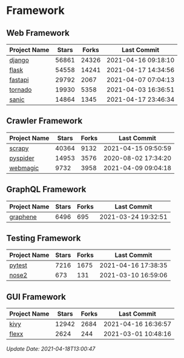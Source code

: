 # Framework

## Web Framework
| Project Name | Stars | Forks | Last Commit |
| ------------ | ----- | ----- | ----------- |
| [django](https://github.com/django/django) | 56861 | 24326 | 2021-04-16 09:18:10 |
| [flask](https://github.com/pallets/flask) | 54558 | 14241 | 2021-04-17 14:34:56 |
| [fastapi](https://github.com/tiangolo/fastapi) | 29792 | 2067 | 2021-04-07 07:04:13 |
| [tornado](https://github.com/tornadoweb/tornado) | 19930 | 5358 | 2021-04-03 16:36:51 |
| [sanic](https://github.com/sanic-org/sanic) | 14864 | 1345 | 2021-04-17 23:46:34 |

## Crawler Framework
| Project Name | Stars | Forks | Last Commit |
| ------------ | ----- | ----- | ----------- |
| [scrapy](https://github.com/scrapy/scrapy) | 40364 | 9132 | 2021-04-15 09:50:59 |
| [pyspider](https://github.com/binux/pyspider) | 14953 | 3576 | 2020-08-02 17:34:20 |
| [webmagic](https://github.com/code4craft/webmagic) | 9732 | 3958 | 2021-04-09 09:04:18 |

## GraphQL Framework
| Project Name | Stars | Forks | Last Commit |
| ------------ | ----- | ----- | ----------- |
| [graphene](https://github.com/graphql-python/graphene) | 6496 | 695 | 2021-03-24 19:32:51 |

## Testing Framework
| Project Name | Stars | Forks | Last Commit |
| ------------ | ----- | ----- | ----------- |
| [pytest](https://github.com/pytest-dev/pytest) | 7216 | 1675 | 2021-04-16 17:38:35 |
| [nose2](https://github.com/nose-devs/nose2) | 673 | 131 | 2021-03-10 16:59:06 |

## GUI Framework
| Project Name | Stars | Forks | Last Commit |
| ------------ | ----- | ----- | ----------- |
| [kivy](https://github.com/kivy/kivy) | 12942 | 2684 | 2021-04-16 16:36:57 |
| [flexx](https://github.com/flexxui/flexx) | 2624 | 244 | 2021-03-01 10:48:16 |

*Update Date: 2021-04-18T13:00:47*
